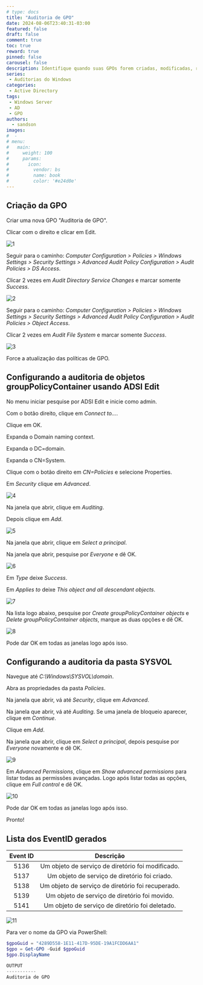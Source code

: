 ```yaml
---
# type: docs
title: "Auditoria de GPO"
date: 2024-08-06T23:40:31-03:00
featured: false
draft: false
comment: true
toc: true
reward: true
pinned: false
carousel: false
description: Identifique quando suas GPOs forem criadas, modificadas, restauradas, movidas ou deletadas.
series:
 - Auditorias do Windows
categories:
 - Active Directory
tags:
 - Windows Server
 - AD
 - GPO
authors:
  - sandson
images:
#  - 
# menu:
#   main:
#     weight: 100
#     params:
#       icon:
#         vendor: bs
#         name: book
#         color: '#e24d0e'
---
```


## Criação da GPO

Criar uma nova GPO "Auditoria de GPO".

Clicar com o direito e clicar em Edit.

![1](1.png)

Seguir para o caminho: *Computer Configuration > Policies > Windows Settings > Security Settings > Advanced Audit Policy Configuration > Audit Policies > DS Access*.

Clicar 2 vezes em *Audit Directory Service Changes* e marcar somente *Success*.

![2](2.png)

Seguir para o caminho: *Computer Configuration > Policies > Windows Settings > Security Settings > Advanced Audit Policy Configuration > Audit Policies > Object Access*.

Clicar 2 vezes em *Audit File System* e marcar somente *Success*.

![3](3.png)

Force a atualização das políticas de GPO.


## Configurando a auditoria de objetos groupPolicyContainer usando ADSI Edit

No menu iniciar pesquise por ADSI Edit e inicie como admin.

Com o botão direito, clique em *Connect to...*.

Clique em OK.

Expanda o Domain naming context.

Expanda o DC=domain.

Expanda o CN=System.

Clique com o botão direito em *CN=Policies* e selecione Properties.

Em *Security* clique em *Advanced*.

![4](4.png)

Na janela que abrir, clique em *Auditing*.

Depois clique em *Add*.

![5](5.png)

Na janela que abrir, clique em *Select a principal*.

Na janela que abrir, pesquise por *Everyone* e dê OK.

![6](6.png)

Em *Type* deixe *Success*.

Em *Applies to* deixe *This object and all descendant objects*.

![7](7.png)

Na lista logo abaixo, pesquise por *Create groupPolicyContainer objects* e *Delete groupPolicyContainer objects*, marque as duas opções e dê OK.

![8](8.png)

Pode dar OK em todas as janelas logo após isso.

## Configurando a auditoria da pasta SYSVOL


Navegue até *C:\\Windows\\SYSVOL\\domain*.

Abra as propriedades da pasta *Policies*.

Na janela que abrir, vá até *Security*, clique em *Advanced*.

Na janela que abrir, vá até *Auditing*. Se uma janela de bloqueio aparecer, clique em *Continue*.

Clique em *Add*.

Na janela que abrir, clique em *Select a principal*, depois pesquise por *Everyone* novamente e dê OK.

![9](9.png)

Em *Advanced Permissions*, clique em *Show advanced permissions* para listar todas as permissões avançadas. Logo após listar todas as opções, clique em *Full control* e dê OK.

![10](10.png)

Pode dar OK em todas as janelas logo após isso.

Pronto!

## Lista dos EventID gerados

| Event ID |                     Descrição                     |
|:--------:|:-------------------------------------------------:|
|   5136   | Um objeto de serviço de diretório foi modificado. |
|   5137   |   Um objeto de serviço de diretório foi criado.   |
|   5138   | Um objeto de serviço de diretório foi recuperado. |
|   5139   |   Um objeto de serviço de diretório foi movido.   |
|   5141   |  Um objeto de serviço de diretório foi deletado.  |

![11](11.png)

Para ver o nome da GPO via PowerShell:
```powershell
$gpoGuid = "4289D558-1E11-417D-95DE-19A1FCDD6AA1"
$gpo = Get-GPO -Guid $gpoGuid
$gpo.DisplayName

OUTPUT
-----------
Auditoria de GPO
```
